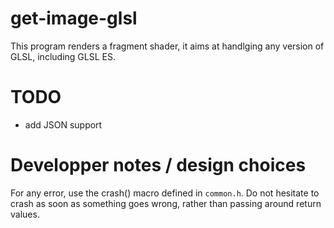 # get-image-glsl

This program renders a fragment shader, it aims at handlging any version
of GLSL, including GLSL ES.

# TODO

 - add JSON support

# Developper notes / design choices

For any error, use the crash() macro defined in `common.h`. Do not
hesitate to crash as soon as something goes wrong, rather than passing
around return values.

